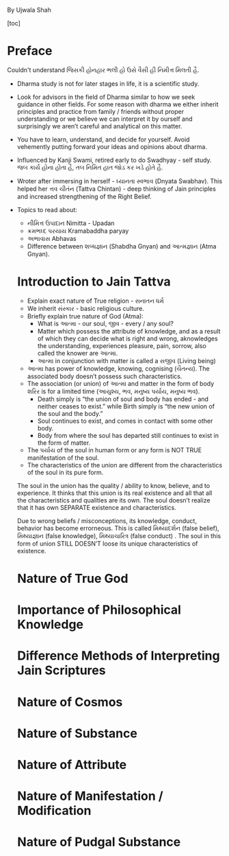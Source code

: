 By Ujwala Shah

[toc]

# Preface

Couldn't understand જિસકી હોનહાર ભલી હો ઉસે વૈસી હી નિમીત્ત મિલતી હૈ.

- Dharma study is not for later stages in life, it is a scientific study.

- Look for advisors in the field of Dharma similar to how we seek guidance in other fields. For some reason with dharma we either inherit principles and practice from family / friends without proper understanding or we believe we can interpret it by ourself and surprisingly we aren’t careful and analytical on this matter.

- You have to learn, understand, and decide for yourself. Avoid vehemently putting forward your ideas and opinions about dharma.

- Influenced by Kanji Swami, retired early to do Swadhyay - self study. જબ કાર્ય હોના હોતા હૈ, તબ નિમિત હાત જોડ કર ખડે હોતે હૈ.

- Wroter after immersing in herself - ધ્યાનતા સ્વભાવ (Dnyata Swabhav). This helped her ત્તવ ચીતંન (Tattva Chintan) - deep thinking of Jain principles and increased strengthening of the Right Belief.

- Topics to read about:

  - નીમિત્ત ઉપાદાન  Nimitta - Upadan
  - ક્રમભધ્દ પરયાય Kramabaddha paryay
  - અભાવાસ Abhavas
  - Difference between શબ્ધજ્ઞાન (Shabdha Gnyan) and આત્મજ્ઞાન  (Atma Gnyan).

  # Introduction to Jain Tattva

  - Explain exact nature of True religion - સનાતન ધર્મ
  - We inherit સંસ્કાર - basic religious culture.
  - Briefly explain true nature of God (Atma):
    - What is આત્મા - our soul, જીવ - every / any soul?
    - Matter which possess the attribute of knowledge, and as a result of which they can decide what is right and wrong, aknowledges the understanding, experiences pleasure, pain, sorrow, also called the knower are આત્મા.
    - આત્મા in conjunction with matter is called a સજીવ (Living being)
  - આત્મા has power of knowledge, knowing, cognising (ચૈતન્ય). The associated body doesn’t possess such characteristics.
  - The association (or union) of આત્મા and matter in the form of body શરિર is for a limited time (આયુશ્ય, ભવ, મનુષ્ય પર્યાય, મનુષ્ય  ભવ). 
    - Death simply is  “the union of soul and body has ended - and neither ceases to exist.” while Birth simply is “the new union of the soul and the body.”
    - Soul continues to exist, and comes in contact with some other body.
    - Body from where the soul has departed still continues to exist in the form of matter.
  - The પર્યાય of the soul in human form or any form is NOT TRUE manifestation of the soul.
  - The characteristics of the union are different from the characteristics of the soul in its pure form.

  The soul in the union has the quality / ability to know, believe, and to experience. It thinks that this union is its real existence and all that all the characteristics and qualities are its own. The soul doesn’t realize that it has own SEPARATE existence and characteristics. 

  Due to wrong beliefs / misconceptions, its knowledge, conduct, behavior  has become errorneous. This is called મિથ્યાદર્શન (false belief), મિથ્યાજ્ઞાન (false knowledge), મિથ્યાચારિત્ર (false conduct) . The soul in this form of union STILL DOESN’T loose its unique characteristics of existence. 

  

  # Nature of True God

  # Importance of Philosophical Knowledge

  # Difference Methods of Interpreting Jain Scriptures

  # Nature of Cosmos

  # Nature of Substance

  # Nature of Attribute

  # Nature of Manifestation / Modification

  # Nature of Pudgal Substance